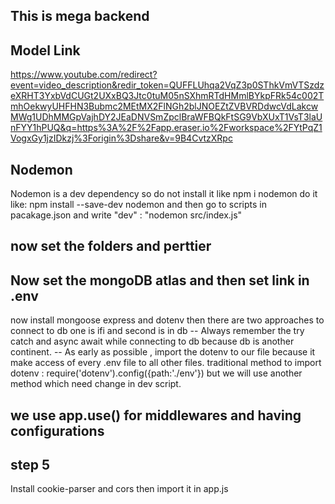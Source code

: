 ## This is mega backend

## Model Link 
https://www.youtube.com/redirect?event=video_description&redir_token=QUFFLUhqa2VqZ3p0SThkVmVTSzdzeXRHT3YxbVdCUGt2UXxBQ3Jtc0tuM05nSXhmRTdHMmlBYkpFRk54c002TmhOekwyUHFHN3Bubmc2MEtMX2FlNGh2blJNOEZtZVBVRDdwcVdLakcwMWg1UDhMMGpVajhDY2JEaDNVSmZpclBraWFBQkFtSG9VbXUxT1VsT3laUnFYY1hPUQ&q=https%3A%2F%2Fapp.eraser.io%2Fworkspace%2FYtPqZ1VogxGy1jzIDkzj%3Forigin%3Dshare&v=9B4CvtzXRpc

## Nodemon
Nodemon is a dev dependency so do not install it like npm i nodemon
do it like: npm install --save-dev nodemon
and then go to scripts in pacakage.json and write 
"dev" : "nodemon src/index.js"

## now set the folders and perttier

## Now set the mongoDB atlas and then set link in .env

now install mongoose express and dotenv
then there are two approaches to connect to db one is ifi and second is in db
-- Always remember the try catch and async await while connecting to db because db is another continent.
-- As early as possible , import the dotenv to our file because it make access of every .env file to all other files.
  traditional method to import dotenv : require('dotenv').config({path:'./env'})
  but we will use another method which need change in dev script. 

## we use app.use() for middlewares and having configurations

## step 5
Install cookie-parser and cors then import it in app.js 
